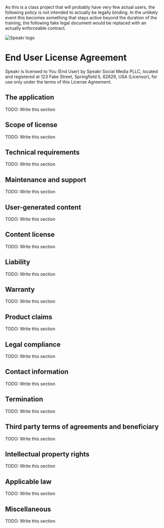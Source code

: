 As this is a class project that will probably have very few actual users, the 
following policy is not intended to actually be legally binding. In the unlikely 
event this becomes something that stays active beyond the duration of the 
training, the following fake legal document would be replaced with an actually 
enforceable contract.

![Speakr logo](../images/SpeakrLogoRASTER640px.png)

# End User License Agreement

Speakr is licensed to You (End User) by Speakr Social Media PLLC, located and 
registered at 123 Fake Street, Springfield IL 62629, USA (Licensor), for use 
only under the terms of this License Agreement.

## The application

TODO: Write this section

## Scope of license

TODO: Write this section

## Technical requirements

TODO: Write this section

## Maintenance and support

TODO: Write this section

## User-generated content

TODO: Write this section

## Content license

TODO: Write this section

## Liability

TODO: Write this section

## Warranty

TODO: Write this section

## Product claims

TODO: Write this section

## Legal compliance

TODO: Write this section

## Contact information

TODO: Write this section

## Termination

TODO: Write this section

## Third party terms of agreements and beneficiary

TODO: Write this section

## Intellectual property rights

TODO: Write this section

## Applicable law

TODO: Write this section

## Miscellaneous

TODO: Write this section
